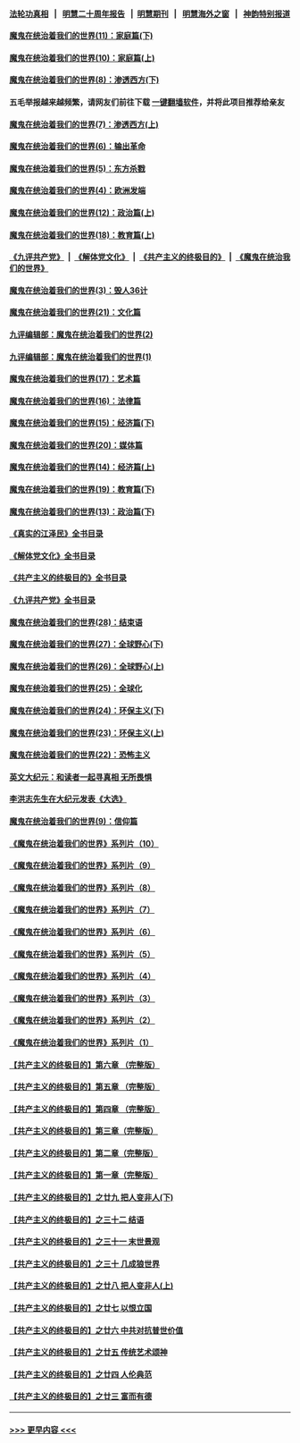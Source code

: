 #### [法轮功真相](https://github.com/gfw-breaker/truth/blob/master/README.md?t=0) &nbsp;&nbsp;|&nbsp;&nbsp; [明慧二十周年报告](https://github.com/gfw-breaker/mh-reports/blob/master/README.md?t=0) &nbsp;&nbsp;|&nbsp;&nbsp;[明慧期刊](https://github.com/gfw-breaker/mh-qikan) &nbsp;&nbsp;|&nbsp;&nbsp; [明慧海外之窗](https://github.com/gfw-breaker/mh-news/blob/master/README.md?t=0) &nbsp;&nbsp;|&nbsp;&nbsp; [神韵特别报道](https://github.com/gfw-breaker/mh-news/blob/master/shenyun.md?t=0)
#### [魔鬼在统治着我们的世界(11)：家庭篇(下)](../pages/nsc422/n10440961.md?t=11192001) 
#### [魔鬼在统治着我们的世界(10)：家庭篇(上)](../pages/nsc422/n10435448.md?t=11192001) 
#### [魔鬼在统治着我们的世界(8)：渗透西方(下)](../pages/nsc422/n10429603.md?t=11192001) 
#### 五毛举报越来越频繁，请网友们前往下载 [一键翻墙软件](https://github.com/gfw-breaker/ssr-accounts)，并将此项目推荐给亲友
#### [魔鬼在统治着我们的世界(7)：渗透西方(上)](../pages/nsc422/n10426013.md?t=11192001) 
#### [魔鬼在统治着我们的世界(6)：输出革命](../pages/nsc422/n10421536.md?t=11192001) 
#### [魔鬼在统治着我们的世界(5)：东方杀戮](../pages/nsc422/n10417707.md?t=11192001) 
#### [魔鬼在统治着我们的世界(4)：欧洲发端](../pages/nsc422/n10414890.md?t=11192001) 
#### [魔鬼在统治着我们的世界(12)：政治篇(上)](../pages/nsc422/n10444576.md?t=11192001) 
#### [魔鬼在统治着我们的世界(18)：教育篇(上)](../pages/nsc422/n10526970.md?t=11192001) 
#### [《九评共产党》](https://github.com/begood0513/9ping.md/blob/master/README.md) &nbsp;|&nbsp; [《解体党文化》](../../../../jtdwh.md/blob/master/README.md)  &nbsp;|&nbsp; [《共产主义的终极目的》](../../../../gczydzjmd.md/blob/master/README.md) &nbsp;|&nbsp; [《魔鬼在统治我们的世界》](../../../../mgztzwmdsj.md/blob/master/README.md) 
#### [魔鬼在统治着我们的世界(3)：毁人36计](../pages/nsc422/n10411583.md?t=11192001) 
#### [魔鬼在统治着我们的世界(21)：文化篇](../pages/nsc422/n10597706.md?t=11192001) 
#### [九评编辑部：魔鬼在统治着我们的世界(2)](../pages/nsc422/n10410036.md?t=11192001) 
#### [九评编辑部：魔鬼在统治着我们的世界(1)](../pages/nsc422/n10406825.md?t=11192001) 
#### [魔鬼在统治着我们的世界(17)：艺术篇](../pages/nsc422/n10499093.md?t=11192001) 
#### [魔鬼在统治着我们的世界(16)：法律篇](../pages/nsc422/n10485969.md?t=11192001) 
#### [魔鬼在统治着我们的世界(15)：经济篇(下)](../pages/nsc422/n10469975.md?t=11192001) 
#### [魔鬼在统治着我们的世界(20)：媒体篇](../pages/nsc422/n10586579.md?t=11192001) 
#### [魔鬼在统治着我们的世界(14)：经济篇(上)](../pages/nsc422/n10457370.md?t=11192001) 
#### [魔鬼在统治着我们的世界(19)：教育篇(下)](../pages/nsc422/n10564808.md?t=11192001) 
#### [魔鬼在统治着我们的世界(13)：政治篇(下)](../pages/nsc422/n10448270.md?t=11192001) 
#### [《真实的江泽民》全书目录](../pages/nsc422/n13721399.md?t=11192001) 
#### [《解体党文化》全书目录](../pages/nsc422/n13721157.md?t=11192001) 
#### [《共产主义的终极目的》全书目录](../pages/nsc422/n13721048.md?t=11192001) 
#### [《九评共产党》全书目录](../pages/nsc422/n13708085.md?t=11192001) 
#### [魔鬼在统治着我们的世界(28)：结束语](../pages/nsc422/n10936246.md?t=11192001) 
#### [魔鬼在统治着我们的世界(27)：全球野心(下)](../pages/nsc422/n10928319.md?t=11192001) 
#### [魔鬼在统治着我们的世界(26)：全球野心(上)](../pages/nsc422/n10900318.md?t=11192001) 
#### [魔鬼在统治着我们的世界(25)：全球化](../pages/nsc422/n10788205.md?t=11192001) 
#### [魔鬼在统治着我们的世界(24)：环保主义(下)](../pages/nsc422/n10695307.md?t=11192001) 
#### [魔鬼在统治着我们的世界(23)：环保主义(上)](../pages/nsc422/n10688613.md?t=11192001) 
#### [魔鬼在统治着我们的世界(22)：恐怖主义](../pages/nsc422/n10614727.md?t=11192001) 
#### [英文大纪元：和读者一起寻真相 无所畏惧](../pages/nsc422/n12542027.md?t=11192001) 
#### [李洪志先生在大纪元发表《大选》](../pages/nsc422/n12534746.md?t=11192001) 
#### [魔鬼在统治着我们的世界(9)：信仰篇](../pages/nsc422/n10432159.md?t=11192001) 
#### [《魔鬼在统治着我们的世界》系列片（10）](../pages/nsc422/n12292670.md?t=11192001) 
#### [《魔鬼在统治着我们的世界》系列片（9）](../pages/nsc422/n12290859.md?t=11192001) 
#### [《魔鬼在统治着我们的世界》系列片（8）](../pages/nsc422/n12287445.md?t=11192001) 
#### [《魔鬼在统治着我们的世界》系列片（7）](../pages/nsc422/n12283425.md?t=11192001) 
#### [《魔鬼在统治着我们的世界》系列片（6）](../pages/nsc422/n12282314.md?t=11192001) 
#### [《魔鬼在统治着我们的世界》系列片（5）](../pages/nsc422/n12281419.md?t=11192001) 
#### [《魔鬼在统治着我们的世界》系列片（4）](../pages/nsc422/n12274024.md?t=11192001) 
#### [《魔鬼在统治着我们的世界》系列片（3）](../pages/nsc422/n12271322.md?t=11192001) 
#### [《魔鬼在统治着我们的世界》系列片（2）](../pages/nsc422/n12269049.md?t=11192001) 
#### [《魔鬼在统治着我们的世界》系列片（1）](../pages/nsc422/n12267575.md?t=11192001) 
#### [【共产主义的终极目的】第六章 （完整版）](../pages/nsc422/n11428913.md?t=11192001) 
#### [【共产主义的终极目的】第五章 （完整版）](../pages/nsc422/n11428912.md?t=11192001) 
#### [【共产主义的终极目的】第四章 （完整版）](../pages/nsc422/n11428907.md?t=11192001) 
#### [【共产主义的终极目的】第三章（完整版）](../pages/nsc422/n11428848.md?t=11192001) 
#### [【共产主义的终极目的】第二章（完整版）](../pages/nsc422/n11428831.md?t=11192001) 
#### [【共产主义的终极目的】第一章（完整版）](../pages/nsc422/n11417651.md?t=11192001) 
#### [【共产主义的终极目的】之廿九 把人变非人(下)](../pages/nsc422/n11344140.md?t=11192001) 
#### [【共产主义的终极目的】之三十二 结语](../pages/nsc422/n11360535.md?t=11192001) 
#### [【共产主义的终极目的】之三十一 末世景观](../pages/nsc422/n11351129.md?t=11192001) 
#### [【共产主义的终极目的】之三十 几成狼世界](../pages/nsc422/n11348280.md?t=11192001) 
#### [【共产主义的终极目的】之廿八 把人变非人(上)](../pages/nsc422/n11340492.md?t=11192001) 
#### [【共产主义的终极目的】之廿七 以恨立国](../pages/nsc422/n11336944.md?t=11192001) 
#### [【共产主义的终极目的】之廿六 中共对抗普世价值](../pages/nsc422/n11324785.md?t=11192001) 
#### [【共产主义的终极目的】之廿五 传统艺术颂神](../pages/nsc422/n11296396.md?t=11192001) 
#### [【共产主义的终极目的】之廿四 人伦典范](../pages/nsc422/n11296397.md?t=11192001) 
#### [【共产主义的终极目的】之廿三 富而有德](../pages/nsc422/n11283598.md?t=11192001) 

----
#### [ >>> 更早内容 <<< ](../indexes/nsc422-earlier.md)
